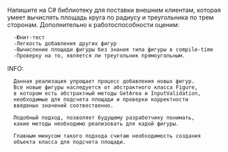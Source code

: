 Напишите на C# библиотеку для поставки внешним клиентам, которая умеет вычислять площадь круга по радиусу и треугольника по трем сторонам. Дополнительно к работоспособности оценим:

      -Юнит-тест
      -Легкость добавления других фигур
      -Вычисление площади фигуры без знания типа фигуры в compile-time
      -Проверку на то, является ли треугольник прямоугольным.

INFO:

      Данная реализация упрощает процесс добавления новых фигур.
      Все новые фигуры наследуется от абстрактного класса Figure, 
      в котором есть абстрактный методы GetArea и InputValidation,
      необходимые для подсчета площади и проверки корректности
      введеных значений соотвественно.

      Подобный подход, позволяет будущему разработчику понимать,
      какие методы необходимо реализовать для кадой фигуры.

      Главным минусом такого подхода считаю необходимость создания
      объекта класса для подсчета площади.
